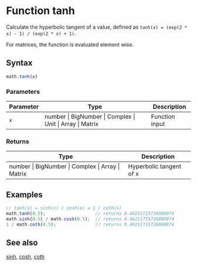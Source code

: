 <!-- Note: This file is automatically generated from source code comments. Changes made in this file will be overridden. -->

# Function tanh

Calculate the hyperbolic tangent of a value,
defined as `tanh(x) = (exp(2 * x) - 1) / (exp(2 * x) + 1)`.

For matrices, the function is evaluated element wise.


## Syntax

```js
math.tanh(x)
```

### Parameters

Parameter | Type | Description
--------- | ---- | -----------
`x` | number &#124; BigNumber &#124; Complex &#124; Unit &#124; Array &#124; Matrix | Function input

### Returns

Type | Description
---- | -----------
number &#124; BigNumber &#124; Complex &#124; Array &#124; Matrix | Hyperbolic tangent of x


## Examples

```js
// tanh(x) = sinh(x) / cosh(x) = 1 / coth(x)
math.tanh(0.5);                   // returns 0.46211715726000974
math.sinh(0.5) / math.cosh(0.5);  // returns 0.46211715726000974
1 / math.coth(0.5);               // returns 0.46211715726000974
```


## See also

[sinh](sinh.md),
[cosh](cosh.md),
[coth](coth.md)
